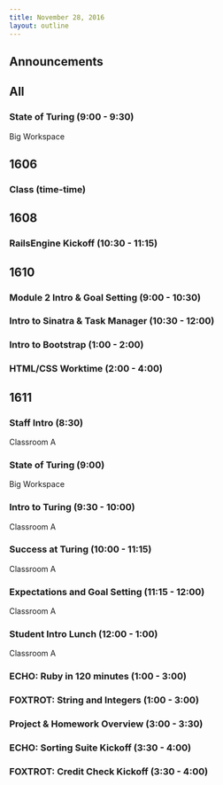 ```yaml
---
title: November 28, 2016
layout: outline
---
```



## Announcements


## All

### State of Turing (9:00 - 9:30)

Big Workspace


## 1606

### Class (time-time)


## 1608

### RailsEngine Kickoff (10:30 - 11:15)


## 1610

### Module 2 Intro & Goal Setting (9:00 - 10:30)

### Intro to Sinatra & Task Manager (10:30 - 12:00)

### Intro to Bootstrap (1:00 - 2:00)

### HTML/CSS Worktime (2:00 - 4:00)

## 1611

### Staff Intro (8:30)

Classroom A

### State of Turing (9:00)

Big Workspace

### Intro to Turing (9:30 - 10:00)

Classroom A

### Success at Turing (10:00 - 11:15)

Classroom A

### Expectations and Goal Setting (11:15 - 12:00)

Classroom A

### Student Intro Lunch (12:00 - 1:00)

Classroom A

### ECHO: Ruby in 120 minutes (1:00 - 3:00)

### FOXTROT: String and Integers (1:00 - 3:00)

### Project & Homework Overview (3:00 - 3:30)

### ECHO: Sorting Suite Kickoff (3:30 - 4:00)

### FOXTROT: Credit Check Kickoff (3:30 - 4:00)
